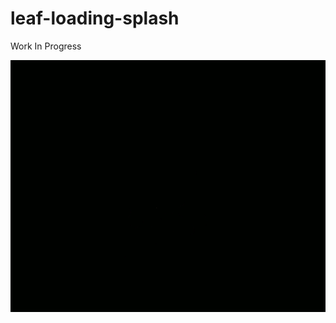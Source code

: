 # leaf-loading-splash
Work In Progress

![alt text](https://github.com/smokey5787/leaf-loading-splash/blob/main/leaf-loading/contents/splash/images/leaf-loading.gif "preview")
